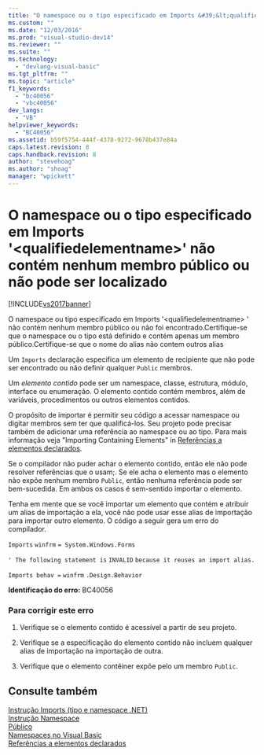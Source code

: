 ```yaml
---
title: "O namespace ou o tipo especificado em Imports &#39;&lt;qualifiedelementname&gt;&#39; n&#227;o cont&#233;m nenhum membro p&#250;blico ou n&#227;o pode ser localizado | Microsoft Docs"
ms.custom: ""
ms.date: "12/03/2016"
ms.prod: "visual-studio-dev14"
ms.reviewer: ""
ms.suite: ""
ms.technology: 
  - "devlang-visual-basic"
ms.tgt_pltfrm: ""
ms.topic: "article"
f1_keywords: 
  - "bc40056"
  - "vbc40056"
dev_langs: 
  - "VB"
helpviewer_keywords: 
  - "BC40056"
ms.assetid: b59f5754-444f-4378-9272-9678b437e84a
caps.latest.revision: 8
caps.handback.revision: 8
author: "stevehoag"
ms.author: "shoag"
manager: "wpickett"
---
```

# O namespace ou o tipo especificado em Imports &#39;&lt;qualifiedelementname&gt;&#39; n&#227;o cont&#233;m nenhum membro p&#250;blico ou n&#227;o pode ser localizado
[!INCLUDE[vs2017banner](../../../csharp/includes/vs2017banner.md)]

O namespace ou tipo especificado em Imports '\<qualifiedelementname\> ' não contém nenhum membro público ou não foi encontrado.Certifique\-se que o namespace ou o tipo está definido e contém apenas um membro público.Certifique\-se que o nome do alias não contem outros alias  
  
 Um `Imports` declaração especifica um elemento de recipiente que não pode ser encontrado ou não definir qualquer `Public` membros.  
  
 Um *elemento contido* pode ser um namespace, classe, estrutura, módulo, interface ou enumeração.  O elemento contido contém membros, além de variáveis, procedimentos ou outros elementos contidos.  
  
 O propósito de importar é permitir seu código a acessar namespace ou digitar membros sem ter que qualificá\-los.  Seu projeto pode precisar também de adicionar uma referência ao namespace ou ao tipo.  Para mais informação veja "Importing Containing Elements" in [Referências a elementos declarados](../../../visual-basic/programming-guide/language-features/declared-elements/references-to-declared-elements.md).  
  
 Se o compilador não puder achar o elemento contido, então ele não pode resolver referências que o usam;.  Se ele acha o elemento mas o elemento não expõe nenhum membro  `Public`, então nenhuma referência pode ser bem\-sucedida.  Em ambos os casos é sem\-sentido importar o elemento.  
  
 Tenha em mente que se você importar um elemento que contém e atribuir um alias de importação a ela, você não pode usar esse alias de importação para importar outro elemento.  O código a seguir gera um erro do compilador.  
  
 `Imports`   `winfrm`   `= System.Windows.Forms`  
  
 `' The following statement is`   `INVALID`   `because it reuses an import alias.`  
  
 `Imports behav =`   `winfrm`  `.Design.Behavior`  
  
 **Identificação do erro:**  BC40056  
  
### Para corrigir este erro  
  
1.  Verifique se o elemento contido é acessível a partir de seu projeto.  
  
2.  Verifique se a especificação do elemento contido não incluem qualquer alias de importação na importação de outra.  
  
3.  Verifique que o elemento contêiner expõe pelo um membro `Public`.  
  
## Consulte também  
 [Instrução Imports \(tipo e namespace .NET\)](../../../visual-basic/language-reference/statements/imports-statement-net-namespace-and-type.md)   
 [Instrução Namespace](../../../visual-basic/language-reference/statements/namespace-statement.md)   
 [Público](../../../visual-basic/language-reference/modifiers/public.md)   
 [Namespaces no Visual Basic](../../../visual-basic/programming-guide/program-structure/namespaces.md)   
 [Referências a elementos declarados](../../../visual-basic/programming-guide/language-features/declared-elements/references-to-declared-elements.md)